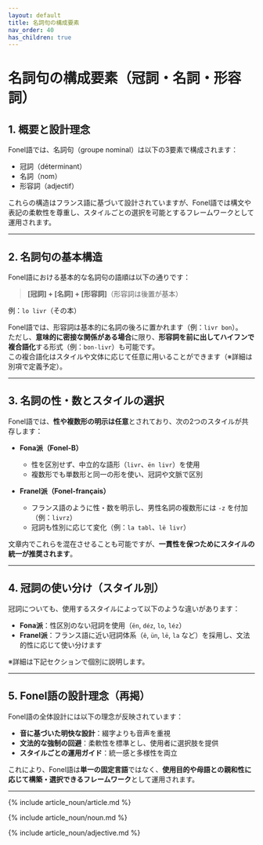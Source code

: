 ```yaml
---
layout: default
title: 名詞句の構成要素
nav_order: 40
has_children: true
---
```


# 名詞句の構成要素（冠詞・名詞・形容詞）

## 1. 概要と設計理念

Fonel語では、名詞句（groupe nominal）は以下の3要素で構成されます：

- 冠詞（déterminant）  
- 名詞（nom）  
- 形容詞（adjectif）

これらの構造はフランス語に基づいて設計されていますが、Fonel語では構文や表記の柔軟性を尊重し、スタイルごとの選択を可能とするフレームワークとして運用されます。

---

## 2. 名詞句の基本構造

Fonel語における基本的な名詞句の語順は以下の通りです：

> **[冠詞] + [名詞] + [形容詞]**（形容詞は後置が基本）

例：`lo livr`（その本）

Fonel語では、形容詞は基本的に名詞の後ろに置かれます（例：`livr bon`）。  
ただし、**意味的に密接な関係がある場合**に限り、**形容詞を前に出してハイフンで複合語化**する形式（例：`bon-livr`）も可能です。  
この複合語化はスタイルや文体に応じて任意に用いることができます（※詳細は別項で定義予定）。

---

## 3. 名詞の性・数とスタイルの選択

Fonel語では、**性や複数形の明示は任意**とされており、次の2つのスタイルが共存します：

- **Fona派（Fonel-B）**  
  - 性を区別せず、中立的な語形（`livr`、`ën livr`）を使用  
  - 複数形でも単数形と同一の形を使い、冠詞や文脈で区別  

- **Franel派（Fonel-français）**  
  - フランス語のように性・数を明示し、男性名詞の複数形には `-z` を付加（例：`livrz`）  
  - 冠詞も性別に応じて変化（例：`la tabl`、`lë livr`）

文章内でこれらを混在させることも可能ですが、**一貫性を保つためにスタイルの統一が推奨されます**。

---

## 4. 冠詞の使い分け（スタイル別）

冠詞についても、使用するスタイルによって以下のような違いがあります：

- **Fona派**：性区別のない冠詞を使用（`ën`, `déz`, `lo`, `léz`）  
- **Franel派**：フランス語に近い冠詞体系（`ê`, `ün`, `lë`, `la` など）を採用し、文法的性に応じて使い分けます

※詳細は下記セクションで個別に説明します。

---

## 5. Fonel語の設計理念（再掲）

Fonel語の全体設計には以下の理念が反映されています：

- **音に基づいた明快な設計**：綴字よりも音声を重視  
- **文法的な強制の回避**：柔軟性を標準とし、使用者に選択肢を提供  
- **スタイルごとの運用ガイド**：統一感と多様性を両立

これにより、Fonel語は**単一の固定言語**ではなく、**使用目的や母語との親和性に応じて構築・選択できるフレームワーク**として運用されます。

---

{% include article_noun/article.md %}

{% include article_noun/noun.md %}

{% include article_noun/adjective.md %}
